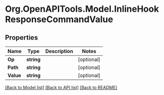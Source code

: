 # Org.OpenAPITools.Model.InlineHookResponseCommandValue

## Properties

Name | Type | Description | Notes
------------ | ------------- | ------------- | -------------
**Op** | **string** |  | [optional] 
**Path** | **string** |  | [optional] 
**Value** | **string** |  | [optional] 

[[Back to Model list]](../README.md#documentation-for-models) [[Back to API list]](../README.md#documentation-for-api-endpoints) [[Back to README]](../README.md)

